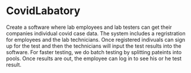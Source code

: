 # CovidLabatory
Create a software where lab employees and lab testers can get their companies individual covid case data. The system includes a regristration for employees and the lab technicians. Once registered indivuals can sign up for the test and then the technicians will input the test results into the software. For faster testing, we do batch testing by splitting pateints into pools. Once results are out, the employee can log in to see his or he test result.
